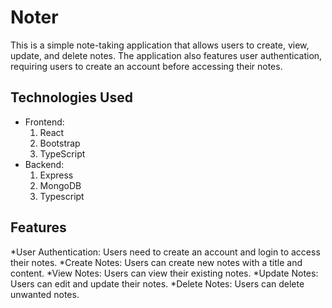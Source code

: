 # Noter
This is a simple note-taking application that allows users to create, view, update, and delete notes. The application also features user authentication, requiring users to create an account before accessing their notes.

## Technologies Used

* Frontend:
    1. React
    2. Bootstrap
    3. TypeScript
* Backend:
    1. Express
    2. MongoDB
    3. Typescript
 
## Features

*User Authentication: Users need to create an account and login to access their notes.
*Create Notes: Users can create new notes with a title and content.
*View Notes: Users can view their existing notes.
*Update Notes: Users can edit and update their notes.
*Delete Notes: Users can delete unwanted notes.
